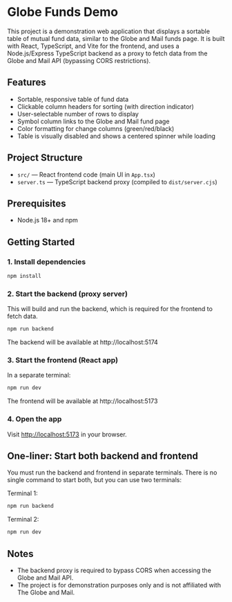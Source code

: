 
# Globe Funds Demo

This project is a demonstration web application that displays a sortable table of mutual fund data, similar to the Globe and Mail funds page. It is built with React, TypeScript, and Vite for the frontend, and uses a Node.js/Express TypeScript backend as a proxy to fetch data from the Globe and Mail API (bypassing CORS restrictions).

## Features
- Sortable, responsive table of fund data
- Clickable column headers for sorting (with direction indicator)
- User-selectable number of rows to display
- Symbol column links to the Globe and Mail fund page
- Color formatting for change columns (green/red/black)
- Table is visually disabled and shows a centered spinner while loading

## Project Structure
- `src/` — React frontend code (main UI in `App.tsx`)
- `server.ts` — TypeScript backend proxy (compiled to `dist/server.cjs`)

## Prerequisites
- Node.js 18+ and npm

## Getting Started

### 1. Install dependencies
```sh
npm install
```

### 2. Start the backend (proxy server)
This will build and run the backend, which is required for the frontend to fetch data.
```sh
npm run backend
```
The backend will be available at http://localhost:5174

### 3. Start the frontend (React app)
In a separate terminal:
```sh
npm run dev
```
The frontend will be available at http://localhost:5173

### 4. Open the app
Visit [http://localhost:5173](http://localhost:5173) in your browser.

## One-liner: Start both backend and frontend
You must run the backend and frontend in separate terminals. There is no single command to start both, but you can use two terminals:

Terminal 1:
```sh
npm run backend
```
Terminal 2:
```sh
npm run dev
```

## Notes
- The backend proxy is required to bypass CORS when accessing the Globe and Mail API.
- The project is for demonstration purposes only and is not affiliated with The Globe and Mail.
